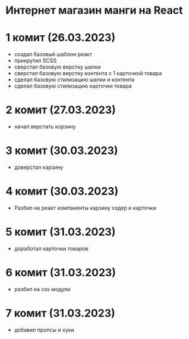 # Интернет магазин манги на React

# 1 комит (26.03.2023)
- создал базовый шаблон реакт 
- прикрутил SCSS  
- сверстал базовую верстку шапки 
- сверстал базовую верстку контента с 1 карточкой товара
- сделал базовую стилизацию шапки и контента
- сделал базовую стилизацию карточки товара

# 2 комит (27.03.2023)
- начал верстать корзину

# 3 комит (30.03.2023)
- доверстал карзину 

# 4 комит (30.03.2023)
- Разбил на реакт компаненты карзину хэдер и карточки

# 5 комит (31.03.2023)
- доработал карточки товаров 

# 6 комит (31.03.2023)
- разбил на css модули
# 7 комит (31.03.2023)
- добавил пропсы и хуки